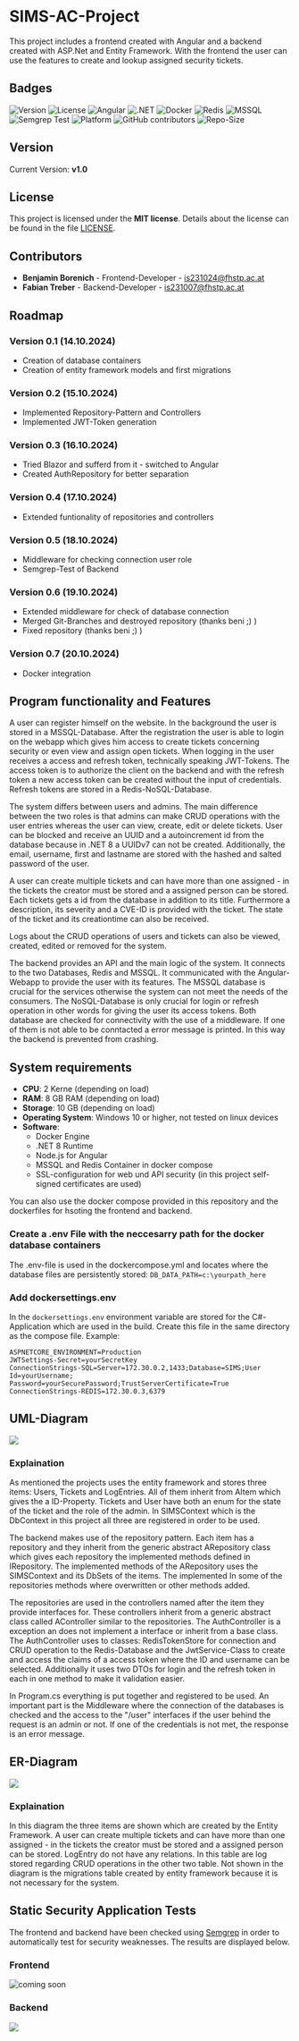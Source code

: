 # SIMS-AC-Project
This project includes a frontend created with Angular and a backend created with ASP.Net and Entity Framework. With the frontend the user can use the features to create and lookup assigned security tickets.

## Badges
![Version](https://img.shields.io/badge/version-v1.0-blue)
![License](https://img.shields.io/badge/license-MIT-blue.svg)
![Angular](https://img.shields.io/badge/angular-v18-red)
![.NET](https://img.shields.io/badge/.NET-8.0-red)
![Docker](https://img.shields.io/badge/docker-supported-blue)
![Redis](https://img.shields.io/badge/Redis-v7.0-red)
![MSSQL](https://img.shields.io/badge/MSSQL-database-blue)
![Semgrep Test](https://img.shields.io/badge/Security-Semgrep-green)
![Platform](https://img.shields.io/badge/platform-Windows-blue)
![GitHub contributors](https://img.shields.io/github/contributors/xandau/SIMS-AC-Project)
![Repo-Size](https://img.shields.io/github/repo-size/xandau/SIMS-AC-Project)

## Version

Current Version: **v1.0** 

## License

This project is licensed under the **MIT license**. Details about the license can be found in the file [LICENSE](https://mit-license.org/).   


## Contributors

- **Benjamin Borenich** - Frontend-Developer - is231024@fhstp.ac.at
- **Fabian Treber** - Backend-Developer - is231007@fhstp.ac.at

## Roadmap

### Version 0.1 (14.10.2024)
- Creation of database containers
- Creation of entity framework models and first migrations
### Version 0.2 (15.10.2024)
- Implemented Repository-Pattern and Controllers
- Implemented JWT-Token generation
### Version 0.3 (16.10.2024)
- Tried Blazor and sufferd from it - switched to Angular
- Created AuthRepository for better separation
### Version 0.4 (17.10.2024)
-  Extended funtionality of repositories and controllers
### Version 0.5 (18.10.2024)
- Middleware for checking connection user role
- Semgrep-Test of Backend
### Version 0.6 (19.10.2024)
- Extended middleware for check of database connection 
- Merged Git-Branches and destroyed repository (thanks beni ;) )
- Fixed repository (thanks beni ;) )
### Version 0.7 (20.10.2024)
- Docker integration

## Program functionality and Features 
A user can register himself on the website. In the background the user is stored in a MSSQL-Database. After the registration the user is able to login on the webapp which gives him access to create tickets concerning security or even view and assign open tickets. When logging in the user receives a access and refresh token, technically speaking JWT-Tokens. The access token is to authorize the client on the backend and with the refresh token a new access token can be created without the input of credentials. Refresh tokens are stored in a Redis-NoSQL-Database.

The system differs between users and admins. The main difference between the two roles is that admins can make CRUD operations with the user entries whereas the user can view, create, edit or delete tickets. User can be blocked and receive an UUID and a autoincrement id from the database because in .NET 8 a UUIDv7 can not be created. Additionally, the email, username, first and lastname are stored with the hashed and salted password of the user.  

A user can create multiple tickets and can have more than one assigned - in the tickets the creator must be stored and a assigned person can be stored. Each tickets gets a id from the database in addition to its title. Furthermore a description, its severity and a CVE-ID is provided with the ticket. The state of the ticket and its creationtime can also be received. 

Logs about the CRUD operations of users and tickets can also be viewed, created, edited or removed for the system. 

The backend provides an API and the main logic of the system. It connects to the two Databases, Redis and MSSQL. It communicated with the Angular-Webapp to provide the user with its features. The MSSQL database is crucial for the services otherwise the system can not meet the needs of the consumers. The NoSQL-Database is only crucial for login or refresh operation in other words for giving the user its access tokens. Both database are checked for connectivity with the use of a middleware. If one of them is not able to be conntacted a error message is printed. In this way the backend is prevented from crashing.

## System requirements

- **CPU**: 2 Kerne (depending on load)
- **RAM**: 8 GB RAM (depending on load)
- **Storage**: 10 GB (depending on load)
- **Operating System**: Windows 10 or higher, not tested on linux devices
- **Software**:
  - Docker Engine 
  - .NET 8 Runtime
  - Node.js for Angular
  - MSSQL and Redis Container in docker compose
  - SSL-configuration for web und API security (in this project self-signed certificates are used)

You can also use the docker compose provided in this repository and the dockerfiles for hsoting the frontend and backend.

### Create a .env File with the neccesarry path for the docker database containers
The .env-file is used in the dockercompose.yml and locates where the database files are persistently stored: ``` DB_DATA_PATH=c:\yourpath_here ```

### Add dockersettings.env

In the ``` dockersettings.env ``` environment variable are stored for the C#-Application which are used in the build. Create this file in the same directory as the compose file.
Example:

```
ASPNETCORE_ENVIRONMENT=Production
JWTSettings-Secret=yourSecretKey
ConnectionStrings-SQL=Server=172.30.0.2,1433;Database=SIMS;User Id=yourUsername; Password=yourSecurePassword;TrustServerCertificate=True
ConnectionStrings-REDIS=172.30.0.3,6379 
```
## UML-Diagram

<img src="https://github.com/xandau/SIMS-AC-Project/blob/main/doku/UML-C%23.svg">

### Explaination

As mentioned the projects uses the entity framework and stores three items: Users, Tickets and LogEntries. 
All of them inherit from AItem which gives the a ID-Property. Tickets and User have both an enum for the state of the ticket and the role of the admin.
In SIMSContext which is the DbContext in this project all three are registered in order to be used.

The backend makes use of the repository pattern. Each item has a repository and they inherit from the generic abstract ARepository class which gives each repository the implemented methods defined in IRepository. The implemented methods of the ARepository uses the SIMSContext and its DbSets of the items. The implemented In some of the repositories methods where overwritten or other methods added. 

The repositories are used in the controllers named after the item they provide interfaces for. These controllers inherit from a generic abstract class called AController similar to the repositories. The AuthController is a exception an does not implement a interface or inherit from a base class. The AuthController uses to classes: RedisTokenStore for connection and CRUD operation to the Redis-Database and the JwtService-Class to create and access the claims of a access token where the ID and username can be selected. Additionally it uses two DTOs for login and the refresh token in each in one method to make it validation easier.

In Program.cs everything is put together and registered to be used. An important part is the Middleware where the connection of the databases is checked and the access to the "/user" interfaces if the user behind the request is an admin or not. If one of the credentials is not met, the response is an error message. 

## ER-Diagram

<img src="https://github.com/xandau/SIMS-AC-Project/blob/main/doku/UML-SQL.svg">

### Explaination

In this diagram the three items are shown which are created by the Entity Framework. A user can create multiple tickets and can have more than one assigned - in the tickets the creator must be stored and a assigned person can be stored. LogEntry do not have any relations. In this table are log stored regarding CRUD operations in the other two table. Not shown in the diagram is the migrations table created by entity framework because it is not necessary for the system. 

## Static Security Application Tests

The frontend and backend have been checked using [Semgrep](https://semgrep.dev/) in order to automatically test for security weaknesses. The results are displayed below. 

### Frontend

<img src="https://github.com/xandau/SIMS-AC-Project/blob/main/doku/Semgrep_frontend.png" alt="coming soon">

### Backend

<img src="https://github.com/xandau/SIMS-AC-Project/blob/main/doku/Semgrep_backend.png">
